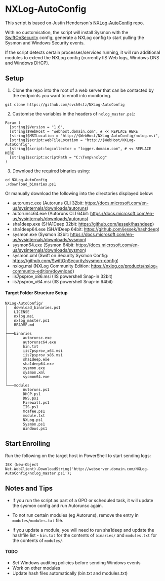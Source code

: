 # NXLog-AutoConfig

This script is based on Justin Henderson's [NXLog-AutoConfig](https://github.com/SMAPPER/NXLog-AutoConfig) repo.

With no customisation, the script will install Sysmon with the [SwiftOnSecurity](https://github.com/SwiftOnSecurity/sysmon-config) config, generate a NXLog config to start pulling the Sysmon and Windows Security events.

If the script detects certain processes/services running, it will run additional modules to extend the NXLog config (currently IIS Web logs, Windows DNS and Windows DHCP).

## Setup

1. Clone the repo into the root of a web server that can be contacted by the endpoints you want to enroll into monitoring.

```
git clone https://github.com/svch0stz/NXLog-AutoConfig
```
2. Customise the variables in the headers of  `nxlog_master.ps1`:

```
Param (
  [string]$Version = "1.0",
  [string]$WebHost = "webhost.domain.com", # << REPLACE HERE
  [string]$MSILocation = "http://$WebHost/NXLog-AutoConfig/nxlog.msi",
  [string]$script:webFileLocation = "http://$WebHost/NXLog-AutoConfig",
  [string]$script:logcollector = "logger.domain.com", # << REPLACE HERE
  [string]$script:scriptPath = "C:\Temp\nxlog"
)
```
3. Download the required binaries using:
```
cd NXLog-AutoConfig
./download_binaries.ps1
```
Or manually download the following into the directories displayed below:

- autorunsc.exe (Autoruns CLI 32bit: https://docs.microsoft.com/en-us/sysinternals/downloads/autoruns)
- autorunsc64.exe (Autoruns CLI 64bit: https://docs.microsoft.com/en-us/sysinternals/downloads/autoruns)
- sha1deep.exe (SHA1Deep 32bit: https://github.com/jessek/hashdeep)
- sha1deep64.exe (SHA1Deep 64bit: https://github.com/jessek/hashdeep)
- sysmon.exe (Sysmon 32bit: https://docs.microsoft.com/en-us/sysinternals/downloads/sysmon)
- sysmon64.exe (Sysmon 64bit: https://docs.microsoft.com/en-us/sysinternals/downloads/sysmon)
- sysmon.xml (Swift on Security Sysmon Config: https://github.com/SwiftOnSecurity/sysmon-config)
- nxlog.msi (NXLog Community Edition: https://nxlog.co/products/nxlog-community-edition/download)
- iis7psprov_x86.msi (IIS powershell Snap-in 32bit)
- iis7psprov_x64.msi (IIS powershell Snap-in 64bit)

#### Target Folder Structure Setup
```
NXLog-AutoConfig/
│   download_binaries.ps1
│   LICENSE
│   nxlog.msi
│   nxlog_master.ps1
│   README.md
│
├───binaries
│       autorunsc.exe
│       autorunsc64.exe
│       bin.txt
│       iis7psprov_x64.msi
│       iis7psprov_x86.msi
│       sha1deep.exe
│       sha1deep64.exe
│       sysmon.exe
│       sysmon.xml
│       sysmon64.exe
│
└───modules
        Autoruns.ps1
        DHCP.ps1
        DNS.ps1
        Firewall.ps1
        IIS.ps1
        mcafee.ps1
        module.txt
        NXLog.ps1
        Sysmon.ps1
        Windows.ps1
```

## Start Enrolling

Run the following on the target host in PowerShell to start sending logs:
```
IEX (New-Object Net.WebClient).DownloadString('http://webserver.domain.com/NXLog-AutoConfig/nxlog_master.ps1');
```

## Notes and Tips

- If you run the script as part of a GPO or scheduled task, it will update the sysmon config and run Autorunsc again. 

- To not run certain modules (eg Autoruns), remove the entry in `modules/modules.txt` file.

- If you update a module, you will need to run sha1deep and update the hashfile list - `bin.txt` for the contents of `binaries/` and `modules.txt` for the contents of `modules/`.

#### TODO
- Set Windows auditing policies before sending Windows events
- Work on other modules
- Update hash files automatically (bin.txt and modules.txt)
